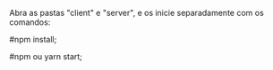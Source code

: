 Abra as pastas "client" e "server", e os inicie separadamente com os comandos:

#npm install;

#npm ou yarn start;
